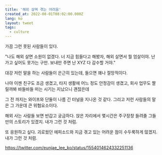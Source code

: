 ```yaml
---
title: '해외 살며 겪는 어려움'
created_at: 2022-08-01T08:02:00.000Z
lang: ko
layout: tweet
tags:
  - culture
---
```


가끔 그런 못된 사람들이 있다.

"나도 해외 살면 소원이 없겠다. 너 지금 힘들다고 해봤자, 해외 살면서 뭘 엄살이야. 난 가고 싶어도 못가는 구만. 보내만 주면 난 XYZ 다 감수할 거야."

대강 저런 말을 하는 사람들이 은근히 있는데, 들으면 꽤나 절망적이다.

나야 이젠 친구도 조금 생겼고, 타지 생활에 어느 정도 안정감이 생겼고, 회사 업무도 짤릴까봐 바들바들 떠는 시기는 지났으니 괜찮은데

그 전 까지는 와이프와 단둘이 나름 긴 터널을 지나온 것 같다. 그리고 저런 사람들의 말은 그 가운데 큰 위협요소이다.

해외 사는 사람들 보면 반갑고 궁금하다. 앉은 자리에서 몇시간은 주구장창 들려줄 그들만의 스토리가 있겠지. 내가 그런 것 처럼.

또 응원하고 싶다. 괴로웠던 에피소드와 지금 겪고 있는 어려운 점이 수두룩하게 많겠지. 내가 그런 것 처럼.

https://twitter.com/eunjae_lee_ko/status/1554014624332251136
